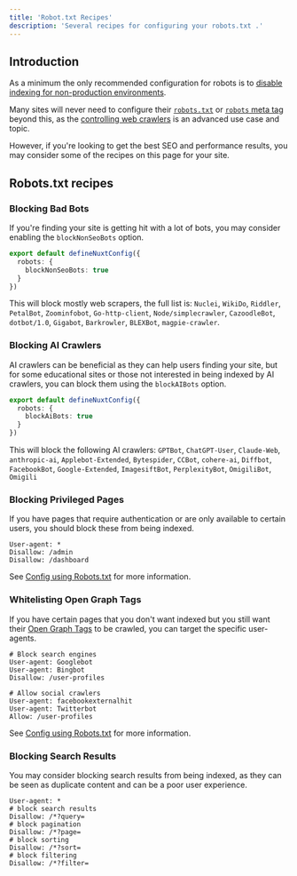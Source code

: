 ```yaml
---
title: 'Robot.txt Recipes'
description: 'Several recipes for configuring your robots.txt .'
---
```


## Introduction

As a minimum the only recommended configuration for robots is to [disable indexing for non-production environments](/docs/robots/guides/disable-indexing).

Many sites will never need to configure their [`robots.txt`](https://nuxtseo.com/learn/controlling-crawlers/robots-txt) or [`robots` meta tag](https://nuxtseo.com/learn/controlling-crawlers/meta-tags) beyond this, as the [controlling web crawlers](/learn/controlling-crawlers)
is an advanced use case and topic.

However, if you're looking to get the best SEO and performance results, you may consider some of the recipes on this page for
your site.

## Robots.txt recipes

### Blocking Bad Bots

If you're finding your site is getting hit with a lot of bots, you may consider enabling the `blockNonSeoBots` option.

```ts [nuxt.config.ts]
export default defineNuxtConfig({
  robots: {
    blockNonSeoBots: true
  }
})
```

This will block mostly web scrapers, the full list is: `Nuclei`, `WikiDo`, `Riddler`, `PetalBot`, `Zoominfobot`, `Go-http-client`, `Node/simplecrawler`, `CazoodleBot`, `dotbot/1.0`, `Gigabot`, `Barkrowler`, `BLEXBot`, `magpie-crawler`.

### Blocking AI Crawlers

AI crawlers can be beneficial as they can help users finding your site, but for some educational sites or those not
interested in being indexed by AI crawlers, you can block them using the `blockAIBots` option.

```ts [nuxt.config.ts]
export default defineNuxtConfig({
  robots: {
    blockAiBots: true
  }
})
```

This will block the following AI crawlers: `GPTBot`, `ChatGPT-User`, `Claude-Web`, `anthropic-ai`, `Applebot-Extended`, `Bytespider`, `CCBot`, `cohere-ai`, `Diffbot`, `FacebookBot`, `Google-Extended`, `ImagesiftBot`, `PerplexityBot`, `OmigiliBot`, `Omigili`

### Blocking Privileged Pages

If you have pages that require authentication or are only available to certain users, you should block these from being indexed.

```robots-txt [public/_robots.txt]
User-agent: *
Disallow: /admin
Disallow: /dashboard
```

See [Config using Robots.txt](/docs/robots/guides/robots-txt) for more information.

### Whitelisting Open Graph Tags

If you have certain pages that you don't want indexed but you still want their [Open Graph Tags](/learn/mastering-meta/open-graph) to be crawled, you can target the specific
user-agents.

```robots-txt [public/_robots.txt]
# Block search engines
User-agent: Googlebot
User-agent: Bingbot
Disallow: /user-profiles

# Allow social crawlers
User-agent: facebookexternalhit
User-agent: Twitterbot
Allow: /user-profiles
```

See [Config using Robots.txt](/docs/robots/guides/robots-txt) for more information.

### Blocking Search Results

You may consider blocking search results from being indexed, as they can be seen as duplicate content
and can be a poor user experience.

```robots-txt [public/_robots.txt]
User-agent: *
# block search results
Disallow: /*?query=
# block pagination
Disallow: /*?page=
# block sorting
Disallow: /*?sort=
# block filtering
Disallow: /*?filter=
```
